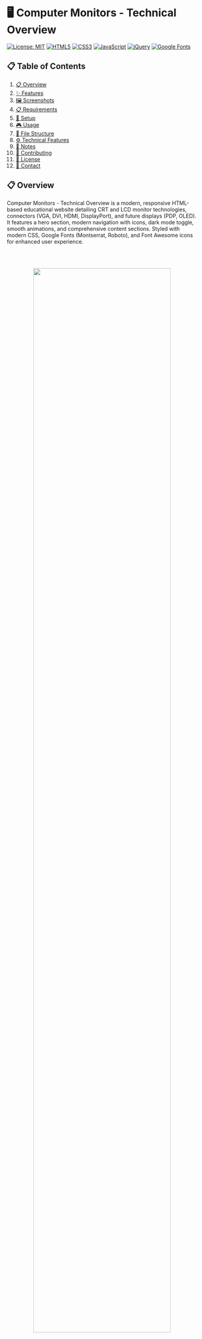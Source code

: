 # 🖥️ Computer Monitors - Technical Overview

[![License: MIT](https://img.shields.io/badge/License-MIT-yellow.svg)](https://opensource.org/licenses/MIT)
[![HTML5](https://img.shields.io/badge/HTML5-E34F26.svg?logo=html5&logoColor=white)](https://developer.mozilla.org/en-US/docs/Web/Guide/HTML/HTML5)
[![CSS3](https://img.shields.io/badge/CSS3-1572B6.svg?logo=css3&logoColor=white)](https://developer.mozilla.org/en-US/docs/Web/CSS)
[![JavaScript](https://img.shields.io/badge/JavaScript-F7DF1E.svg?logo=javascript&logoColor=black)](https://developer.mozilla.org/en-US/docs/Web/JavaScript)
[![jQuery](https://img.shields.io/badge/jQuery-2.2.4-0769AD.svg?logo=jquery)](https://jquery.com/)
[![Google Fonts](https://img.shields.io/badge/Google%20Fonts-Open%20Sans-4285F4.svg?logo=googlefonts)](https://fonts.google.com/specimen/Open+Sans)

## 📋 Table of Contents
1. [📋 Overview](#-overview)
2. [✨ Features](#-features)
3. [🖼️ Screenshots](#️-screenshots)
4. [📋 Requirements](#-requirements)
5. [🚀 Setup](#-setup)
6. [🎮 Usage](#-usage)
7. [📁 File Structure](#-file-structure)
8. [⚙️ Technical Features](#️-technical-features)
9. [📝 Notes](#-notes)
10. [🤝 Contributing](#-contributing)
11. [📄 License](#-license)
12. [📧 Contact](#-contact)

## 📋 Overview
Computer Monitors - Technical Overview is a modern, responsive HTML-based educational website detailing CRT and LCD monitor technologies, connectors (VGA, DVI, HDMI, DisplayPort), and future displays (PDP, OLED). It features a hero section, modern navigation with icons, dark mode toggle, smooth animations, and comprehensive content sections. Styled with modern CSS, Google Fonts (Montserrat, Roboto), and Font Awesome icons for enhanced user experience.

<br><br>
<p align="center">
  <img src="screenshots/1.gif" width="85%">
</p>

## ✨ Features
- 🎯 **Hero Section**: Eye-catching header with background image and call-to-action button
- 🧭 **Modern Navigation**: Sticky navigation bar with Font Awesome icons and dark mode toggle
- 🌙 **Dark Mode**: Toggle between light and dark themes with localStorage persistence
- 📚 **Table of Contents**: Organized navigation with icons and smooth scrolling to sections
- 🔧 **Detailed Sections**: Covers construction, operating principles, mask/matrix types, pros/cons, and parameters for CRT and LCD monitors
- 🎨 **Interactive Elements**: Hover effects, fade-in animations, and smooth transitions
- 🔌 **Connector Guide**: Explains DSUB, DVI, HDMI, and DisplayPort with images and diagrams
- 🚀 **Future Technologies**: Discusses PDP and OLED displays with detailed explanations
- 📱 **Responsive Design**: Mobile-first approach with breakpoints for all devices
- ⬆️ **Back to Top Button**: Fixed button in top-right corner for easy navigation
- 📊 **Scroll Progress Indicator**: Visual progress bar at the top of the page
- ⏳ **Loading Animation**: Smooth loading transition when page loads
- 👆 **Touch Support**: Swipe gestures and touch-friendly interface for mobile devices
- 🔍 **SEO Optimized**: Meta tags, semantic HTML, and proper structure

## 🖼️ Screenshots

_Screenshots of: the website's main page with the table of contents, examples of the detailed sections on CRT/LCD monitors with images, the display connector guide, and the scroll-to-top button in action._

<p align="center">
  <img src="screenshots/1.gif" width="300" "/>
  <img src="screenshots/2.jpg" width="300" "/>
  <img src="screenshots/3.jpg" width="300" "/>
  <img src="screenshots/4.jpg" width="300" "/>
  <img src="screenshots/5.jpg" width="300" "/>
  <img src="screenshots/6.jpg" width="300" "/>
  <img src="screenshots/7.jpg" width="300" "/>
  <img src="screenshots/8.jpg" width="300" "/>
  <img src="screenshots/9.jpg" width="300" "/>
  <img src="screenshots/10.jpg" width="300" "/>
  <img src="screenshots/11.gif" width="300" "/>
  <img src="screenshots/12.jpg" width="300" "/>
  <img src="screenshots/13.jpg" width="300" "/>
  <img src="screenshots/14.jpg" width="300" "/>
  <img src="screenshots/15.jpg" width="300" "/>
  <img src="screenshots/16.jpg" width="300" "/>
  <img src="screenshots/17.jpg" width="300" "/>
  <img src="screenshots/18.jpg" width="300" "/>
  <img src="screenshots/19.jpg" width="300" "/>
  <img src="screenshots/20.jpg" width="300" "/>
</p>

## 📋 Requirements
- 🌐 Web browser (e.g., Chrome, Firefox, Safari, Edge)
- 📡 Internet connection for external resources:
  - ⚡ jQuery (`https://ajax.googleapis.com/ajax/libs/jquery/2.2.4/jquery.min.js`)
  - 📜 jQuery ScrollTo (`jquery.scrollTo.min.js`)
  - 🔤 Google Fonts (`Montserrat`, `Roboto`)
  - 🎨 Font Awesome (`https://cdnjs.cloudflare.com/ajax/libs/font-awesome/6.4.2/css/all.min.css`)
  - 🖼️ Unsplash image for hero background
- 💾 Local assets:
  - 🎨 `style.css`: Modern stylesheet with animations and responsive design
  - 📜 `jquery.scrollTo.min.js`: jQuery plugin for smooth scrolling
  - 🖼️ `img/`: Images and diagrams (e.g., `budowa-crt.png`, `zlacze1.png`, `maska1.png`)

## 🚀 Setup
1. 📥 Clone the repository:
   ```bash
   git clone <repository-url>
   cd <repository-directory>
   ```
2. 📁 Ensure the required assets are in place:
   - 🎨 `style.css`: Modern stylesheet with animations, dark mode, and responsive design
   - 📜 `jquery.scrollTo.min.js`: jQuery plugin for smooth scrolling
   - 🖼️ `img/`: Images for diagrams, masks, matrices, and connectors
3. 🌐 Host the site on a web server (e.g., Apache, Nginx) or open `index.html` directly:
   ```bash
   python -m http.server 8000
   ```
4. 🔗 Access the site at `http://localhost:8000`.

## 🎮 Usage
1. 🌐 Open the website in a browser to view the modern homepage with hero section.
2. 🖥️ **Interface**:
   - 🎯 **Hero Section**: Eye-catching header with background image and "Explore" button
   - 🧭 **Navigation**: Use the sticky navigation bar with icons for quick access to sections
   - 🌙 **Dark Mode**: Toggle the moon icon in navigation to switch between light and dark themes
   - 📚 **Table of Contents**: Click links with icons to smoothly scroll to sections
   - 📖 **Content Sections**: Read detailed explanations with interactive images and diagrams
   - ⬆️ **Back to Top**: Click the fixed button in top-right corner to return to the top
   - 📊 **Scroll Progress**: Watch the progress bar at the top as you scroll
   - 📚 **References**: View sources in the final section with hover effects
3. 🎨 **Interactive Features**:
   - 🖱️ Hover over images for scale and shadow effects
   - ⚡ Use smooth scrolling navigation for seamless browsing
   - ✨ Experience fade-in animations as you scroll through content
   - 📱 Enjoy responsive design on all device sizes
   - 👆 Use touch gestures on mobile devices

## 📁 File Structure
```
📦 Computer Monitors Website
├── 📄 index.html          # Main page with hero section, modern navigation, content sections, and enhanced JavaScript
├── 🎨 style.css           # Modern stylesheet with animations, dark mode, responsive design, and interactive elements
├── 📜 jquery.scrollTo.min.js  # jQuery plugin for smooth scrolling functionality
├── 📁 img/                # Comprehensive image collection for diagrams, masks, matrices, and connectors
│   ├── 🖼️ budowa-crt.png
│   ├── 🖼️ budowa-lcd.png
│   ├── 🖼️ maska1.png
│   ├── 🖼️ maska2.png
│   ├── 🖼️ maska3.png
│   ├── 🖼️ mat1.png
│   ├── 🖼️ mat2.png
│   ├── 🖼️ mat3.png
│   ├── 🔌 zlacze1.png
│   ├── 🔌 zlacze1a.png
│   ├── 🔌 zlacze2.png
│   ├── 🔌 zlacze2a.png
│   ├── 🔌 zlacze3.png
│   ├── 🔌 zlacze3a.png
│   ├── 🔌 zlacze4.png
│   ├── 🔌 zlacze4a.png
│   ├── 🖼️ tlo.png
│   └── ⬆️ up.png
├── 📄 README.md           # This file, providing updated project documentation
└── 📄 slajdy.html         # Additional slides content (if applicable)
```

## ⚙️ Technical Features
- 🎨 **Modern CSS**: Flexbox layouts, CSS Grid, custom properties, and advanced animations
- ⚡ **JavaScript Enhancements**: Intersection Observer API, localStorage, touch events, and performance optimizations
- 📱 **Responsive Design**: Mobile-first approach with breakpoints at 900px, 700px, and 480px
- ♿ **Accessibility**: Semantic HTML, keyboard navigation, and screen reader support
- ⚡ **Performance**: Lazy loading images, optimized animations, and efficient event handling
- 🌐 **Cross-browser Compatibility**: Works on all modern browsers with graceful degradation

## 📝 Notes
- 🌍 The site is in English (`lang="en"`) for broad accessibility
- 💾 Dark mode preference is saved in localStorage for returning users
- 🌐 All external resources (fonts, icons, images) are loaded from CDNs for reliability
- 🖼️ Images in `img/` must match referenced filenames to avoid broken links
- 🖥️ The site is static; no backend is required
- 🎨 Modern CSS features are used with fallbacks for older browsers
- 👆 Touch support includes swipe detection for future mobile enhancements
- 🖨️ Print styles are included for document printing

## 🤝 Contributing
Contributions are welcome! To contribute:
1. 🍴 Fork the repository
2. 🌿 Create a new branch (`git checkout -b feature-branch`)
3. 💾 Make changes and commit (`git commit -m "Add feature"`)
4. 📤 Push to the branch (`git push origin feature-branch`)
5. 🔄 Open a pull request

## 📄 License
This project is licensed under the MIT License. See the [LICENSE](LICENSE) file for details.

## 📧 Contact
Made by Adrian Lesniak. For questions or feedback, open an issue on GitHub or email 📧 impersoftware@gmail.com.

---

<div align="center">

### 🎯 **Quick Start**
```bash
git clone <repository-url>
cd computer-monitors-website
python -m http.server 8000
```

### 🌟 **Key Features**
- 🌙 Dark Mode Toggle
- 📱 Responsive Design  
- ⚡ Smooth Animations
- 🎨 Modern UI/UX
- 🔍 SEO Optimized

### 📊 **Technologies Used**
![HTML5](https://img.shields.io/badge/HTML5-E34F26?style=for-the-badge&logo=html5&logoColor=white)
![CSS3](https://img.shields.io/badge/CSS3-1572B6?style=for-the-badge&logo=css3&logoColor=white)
![JavaScript](https://img.shields.io/badge/JavaScript-F7DF1E?style=for-the-badge&logo=javascript&logoColor=black)
![jQuery](https://img.shields.io/badge/jQuery-0769AD?style=for-the-badge&logo=jquery&logoColor=white)

</div>
